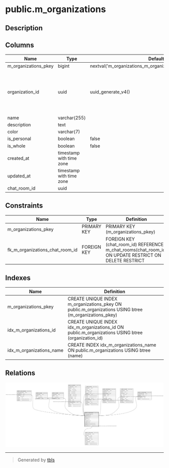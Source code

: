 # public.m_organizations

## Description

## Columns

| Name | Type | Default | Nullable | Children | Parents | Comment |
| ---- | ---- | ------- | -------- | -------- | ------- | ------- |
| m_organizations_pkey | bigint | nextval('m_organizations_m_organizations_pkey_seq'::regclass) | false |  |  |  |
| organization_id | uuid | uuid_generate_v4() | false | [public.m_work_positions](public.m_work_positions.md) [public.m_groups](public.m_groups.md) [public.m_grades](public.m_grades.md) [public.m_members](public.m_members.md) [public.t_events](public.t_events.md) [public.t_attendances](public.t_attendances.md) [public.t_records](public.t_records.md) [public.m_memberships](public.m_memberships.md) |  |  |
| name | varchar(255) |  | false |  |  |  |
| description | text |  | true |  |  |  |
| color | varchar(7) |  | true |  |  |  |
| is_personal | boolean | false | false |  |  |  |
| is_whole | boolean | false | false |  |  |  |
| created_at | timestamp with time zone |  | false |  |  |  |
| updated_at | timestamp with time zone |  | false |  |  |  |
| chat_room_id | uuid |  | true |  | [public.m_chat_rooms](public.m_chat_rooms.md) |  |

## Constraints

| Name | Type | Definition |
| ---- | ---- | ---------- |
| m_organizations_pkey | PRIMARY KEY | PRIMARY KEY (m_organizations_pkey) |
| fk_m_organizations_chat_room_id | FOREIGN KEY | FOREIGN KEY (chat_room_id) REFERENCES m_chat_rooms(chat_room_id) ON UPDATE RESTRICT ON DELETE RESTRICT |

## Indexes

| Name | Definition |
| ---- | ---------- |
| m_organizations_pkey | CREATE UNIQUE INDEX m_organizations_pkey ON public.m_organizations USING btree (m_organizations_pkey) |
| idx_m_organizations_id | CREATE UNIQUE INDEX idx_m_organizations_id ON public.m_organizations USING btree (organization_id) |
| idx_m_organizations_name | CREATE INDEX idx_m_organizations_name ON public.m_organizations USING btree (name) |

## Relations

![er](public.m_organizations.svg)

---

> Generated by [tbls](https://github.com/k1LoW/tbls)
